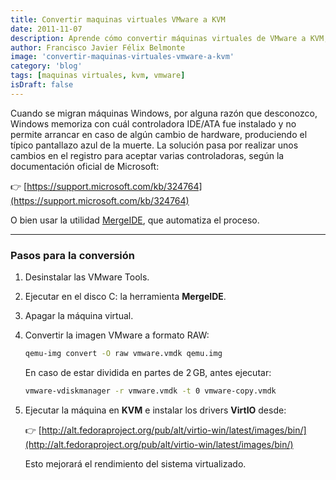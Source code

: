 ```yaml
---
title: Convertir maquinas virtuales VMware a KVM
date: 2011-11-07
description: Aprende cómo convertir máquinas virtuales de VMware a KVM, solucionando problemas comunes y mejorando el rendimiento con herramientas y pasos detallados.
author: Francisco Javier Félix Belmonte
image: 'convertir-maquinas-virtuales-vmware-a-kvm'
category: 'blog'
tags: [maquinas virtuales, kvm, vmware]
isDraft: false
---
```


Cuando se migran máquinas Windows, por alguna razón que desconozco, Windows memoriza con cuál controladora IDE/ATA fue instalado y no permite arrancar en caso de algún cambio de hardware, produciendo el típico pantallazo azul de la muerte. La solución pasa por realizar unos cambios en el registro para aceptar varias controladoras, según la documentación oficial de Microsoft:

👉 [https://support.microsoft.com/kb/324764](https://support.microsoft.com/kb/324764)

O bien usar la utilidad [MergeIDE](https://inode64.com), que automatiza el proceso.

---

### Pasos para la conversión

1. Desinstalar las VMware Tools.
2. Ejecutar en el disco C: la herramienta **MergeIDE**.
3. Apagar la máquina virtual.
4. Convertir la imagen VMware a formato RAW:

   ```bash
   qemu-img convert -O raw vmware.vmdk qemu.img
   ```

   En caso de estar dividida en partes de 2 GB, antes ejecutar:

   ```bash
   vmware-vdiskmanager -r vmware.vmdk -t 0 vmware-copy.vmdk
   ```

5. Ejecutar la máquina en **KVM** e instalar los drivers **VirtIO** desde:

   👉 [http://alt.fedoraproject.org/pub/alt/virtio-win/latest/images/bin/](http://alt.fedoraproject.org/pub/alt/virtio-win/latest/images/bin/)

   Esto mejorará el rendimiento del sistema virtualizado.
